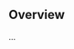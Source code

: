 <!-- Note: Please must use one of our issue templates to file an issue! 🛑 -->
<!-- 👉 https://github.com/navin-moorthy/typescript-app-demo/issues/new/choose 👈 -->
<!-- **Issues that should have been filed with a template will be closed without action, and we will ask you to use a template.** -->

<!-- This blank issue template is only for issues that don't fit any of the templates. -->

## Overview

...
